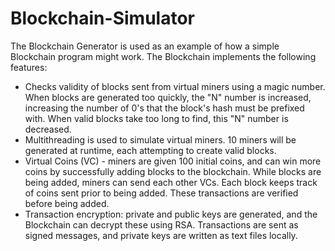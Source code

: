 # Blockchain-Simulator
The Blockchain Generator is used as an example of how a simple Blockchain program might work.
The Blockchain implements the following features:
- Checks validity of blocks sent from virtual miners using a magic number. When blocks are generated too quickly, the "N" number is increased, increasing the number of 0's that the block's hash must be prefixed with. When valid blocks take too long to find, this "N" number is decreased.
- Multithreading is used to simulate virtual miners. 10 miners will be generated at runtime, each attempting to create valid blocks.
- Virtual Coins (VC) - miners are given 100 initial coins, and can win more coins by successfully adding blocks to the blockchain. While blocks are being added, miners can send each other VCs. Each block keeps track of coins sent prior to being added. These transactions are verified before being added.
- Transaction encryption: private and public keys are generated, and the Blockchain can decrypt these using RSA.
Transactions are sent as signed messages, and private keys are written as text files locally.
